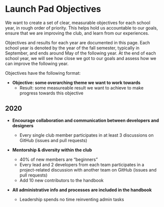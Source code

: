 # Launch Pad Objectives

We want to create a set of clear, measurable objectives for each school year, in rough order of priority. This helps hold us accountable to our goals, ensure that we are improving the club, and learn from our experiences.

Objectives and results for each year are documented in this page. Each school year is denoted by the year of the fall semester, typically in September, and ends around May of the following year. At the end of each school year, we will see how close we got to our goals and assess how we can improve the following year.

Objectives have the following format:

- **Objective: some overarching theme we want to work towards**
  - Result: some measureable result we want to achieve to make progress towards this objective

## 2020

- **Encourage collaboration and communication between developers and designers**
  - Every single club member participates in at least 3 discussions on GitHub (issues and pull requests)

- **Mentorship & diversity within the club**
  - 40% of new members are “beginners”
  - Every lead and 2 developers from each team participates in a project-related discussion with another team on GitHub (issues and pull requests)
  - Add 10 new contributors to the handbook

- **All administrative info and processes are included in the handbook**
  - Leadership spends no time reinventing admin tasks

